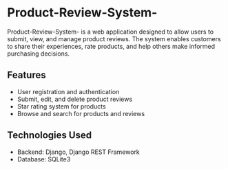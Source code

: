 # Product-Review-System-

Product-Review-System- is a web application designed to allow users to submit, view, and manage product reviews. The system enables customers to share their experiences, rate products, and help others make informed purchasing decisions.

## Features

- User registration and authentication
- Submit, edit, and delete product reviews
- Star rating system for products
- Browse and search for products and reviews

## Technologies Used

- Backend: Django, Django REST Framework
- Database: SQLite3
